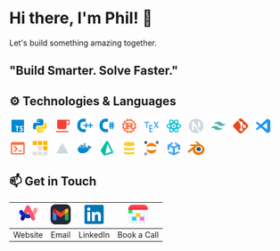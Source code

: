 # Hi there, I'm Phil! 👋

Let's build something amazing together.

## "Build Smarter. Solve Faster."

## ⚙️ Technologies & Languages

<div style="display: flex; flex-wrap: wrap; gap: 10px; align-items: center;">
  <!-- Languages -->
  <img src=https://raw.githubusercontent.com/material-extensions/vscode-material-icon-theme/refs/heads/main/icons/typescript.svg width="30" height="30">
  <img src=https://raw.githubusercontent.com/material-extensions/vscode-material-icon-theme/refs/heads/main/icons/python.svg width="30" height="30">
  <img src=https://raw.githubusercontent.com/material-extensions/vscode-material-icon-theme/refs/heads/main/icons/java.svg width="30" height="30">
  <img src=https://raw.githubusercontent.com/material-extensions/vscode-material-icon-theme/refs/heads/main/icons/cpp.svg width="30" height="30">
  <img src=https://raw.githubusercontent.com/material-extensions/vscode-material-icon-theme/refs/heads/main/icons/csharp.svg width="30" height="30">
  <img src=https://raw.githubusercontent.com/material-extensions/vscode-material-icon-theme/refs/heads/main/icons/rust.svg width="30" height="30">
  <img src=https://raw.githubusercontent.com/material-extensions/vscode-material-icon-theme/refs/heads/main/icons/tex.svg width="30" height="30">
  <!-- Web/Frontend Frameworks -->
  <img src=https://raw.githubusercontent.com/material-extensions/vscode-material-icon-theme/refs/heads/main/icons/react.svg width="30" height="30">
  <img src=https://raw.githubusercontent.com/material-extensions/vscode-material-icon-theme/refs/heads/main/icons/next.svg width="30" height="30">
  <img src=https://raw.githubusercontent.com/material-extensions/vscode-material-icon-theme/refs/heads/main/icons/tailwindcss.svg width="30" height="30">
  <!-- Developer Tools -->
  <img src=https://raw.githubusercontent.com/material-extensions/vscode-material-icon-theme/refs/heads/main/icons/git.svg width="30" height="30">
  <img src=https://raw.githubusercontent.com/material-extensions/vscode-material-icon-theme/refs/heads/main/icons/vscode.svg width="30" height="30">
  <img src=https://raw.githubusercontent.com/material-extensions/vscode-material-icon-theme/refs/heads/main/icons/console.svg width="30" height="30">
  <img src=https://raw.githubusercontent.com/material-extensions/vscode-material-icon-theme/refs/heads/main/icons/pnpm.svg width="30" height="30">
  <img src=https://raw.githubusercontent.com/material-extensions/vscode-material-icon-theme/refs/heads/main/icons/vercel.svg width="30" height="30">
  <img src=https://raw.githubusercontent.com/material-extensions/vscode-material-icon-theme/refs/heads/main/icons/docker.svg width="30" height="30">
  <img src=https://raw.githubusercontent.com/material-extensions/vscode-material-icon-theme/refs/heads/main/icons/prisma.svg width="30" height="30">
  <!-- Data & Science -->
  <img src=https://raw.githubusercontent.com/material-extensions/vscode-material-icon-theme/refs/heads/main/icons/database.svg width="30" height="30">
  <img src=https://raw.githubusercontent.com/material-extensions/vscode-material-icon-theme/refs/heads/main/icons/jupyter.svg width="30" height="30">
  <!-- Game Development -->
  <img src=https://raw.githubusercontent.com/material-extensions/vscode-material-icon-theme/refs/heads/main/icons/unity.svg width="30" height="30">
  <img src=https://github.com/devicons/devicon/raw/refs/heads/master/icons/blender/blender-original.svg width="30" height="30">
</div>

## 📫 Get in Touch

| <a href="https://pvi.sh"><img src="https://github.com/zenatron/zenatron/raw/refs/heads/main/logos/arc.svg" width="36" height="36" alt="Website"></a> | <a href="mailto:phil@underscore.games"><img src="https://github.com/zenatron/zenatron/raw/refs/heads/main/logos/gmail.svg" width="36" height="36" alt="Email"></a> | <a href="https://www.linkedin.com/in/philipvishnevsky/"><img src="https://github.com/zenatron/zenatron/raw/refs/heads/main/logos/linkedin.svg" width="36" height="36" alt="LinkedIn"></a> | <a href="https://fantastical.app/philvishnevsky"><img src="https://github.com/zenatron/zenatron/raw/refs/heads/main/logos/fantastical.png" width="36" height="36" alt="Call"></a> |
| ------------------------------------------------------------------------------------------------------------------------------------------------ | -------------------------------------------------------------------------------------------------------------------------------------------------------------- | ------------------------------------------------------------------------------------------------------------------------------------------------------------------------------------- | ----------------------------------------------------------------------------------------------------------------------------------------------------------------------------- |
| Website                                                                                                                                          | Email                                                                                                                                                          | LinkedIn                                                                                                                                                                              | Book a Call                                                                                                                                                                   |

